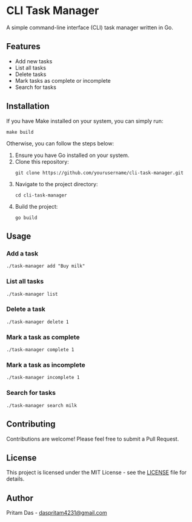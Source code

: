 # CLI Task Manager

A simple command-line interface (CLI) task manager written in Go.

## Features

- Add new tasks
- List all tasks
- Delete tasks
- Mark tasks as complete or incomplete
- Search for tasks

## Installation

If you have Make installed on your system, you can simply run:
```
make build
```

Otherwise, you can follow the steps below:

1. Ensure you have Go installed on your system.
2. Clone this repository:
   ```
   git clone https://github.com/yourusername/cli-task-manager.git
   ```
3. Navigate to the project directory:
   ```
   cd cli-task-manager
   ```
4. Build the project:
   ```
   go build
   ```

## Usage

### Add a task
```
./task-manager add "Buy milk"
```

### List all tasks
```
./task-manager list
```

### Delete a task
```
./task-manager delete 1
```

### Mark a task as complete
```
./task-manager complete 1
```

### Mark a task as incomplete
```
./task-manager incomplete 1
```

### Search for tasks
```
./task-manager search milk
```

## Contributing

Contributions are welcome! Please feel free to submit a Pull Request.

## License

This project is licensed under the MIT License - see the [LICENSE](LICENSE) file for details.

## Author

Pritam Das - [daspritam4231@gmail.com](mailto:daspritam4231@gmail.com)
